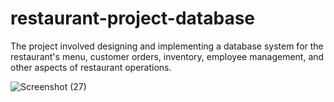 # restaurant-project-database
 The project involved designing and implementing a database system for the restaurant's menu, customer orders, inventory, employee management, and other aspects of restaurant operations.
 
![Screenshot (27)](https://github.com/yuossefghareb/restaurant-project-database/assets/89851285/ffb762eb-e441-44a2-8723-1978dc62ff14)
